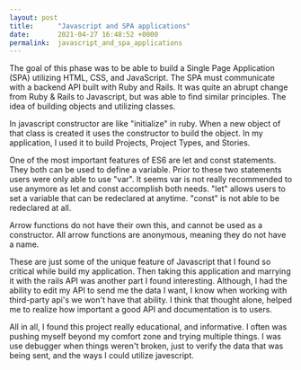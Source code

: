 ```yaml
---
layout: post
title:      "Javascript and SPA applications"
date:       2021-04-27 16:48:52 +0000
permalink:  javascript_and_spa_applications
---
```



The goal of this phase was to be able to build a Single Page Application (SPA) utilizing HTML, CSS, and JavaScript.  The SPA must communicate with a backend API built with Ruby and Rails. It was quite an abrupt change from Ruby & Rails to Javascript, but was able to find similar principles. The idea of building objects and utilizing classes. 

In javascript constructor are like "initialize" in ruby. When a new object of that class is created it uses the constructor to build the object. In my application, I used it to build Projects, Project Types, and Stories. 

One of the most important features of ES6 are let and const statements. They both can be used to define a variable. Prior to these two statements users were only able to use "var". It seems var is not really recommended to use anymore as let and const accomplish both needs. "let" allows users to set a variable that can be redeclared at anytime. "const" is not able to be redeclared at all. 

Arrow functions do not have their own this, and cannot be used as a constructor. All arrow functions are anonymous, meaning they do not have a name.

These are just some of the unique feature of Javascript that I found so critical while build my application. Then taking this application and marrying it with the rails API was another part I found interesting. Although, I had the ability to edit my API to send me the data I want, I know when working with third-party api's we won't have that ability. I think that thought alone, helped me to realize how important a good API and documentation is to users. 

All in all, I found this project really educational, and informative. I often was pushing myself beyond my comfort zone and trying multiple things. I was use debugger when things weren't broken, just to verify the data that was being sent, and the ways I could utilize javescript. 




